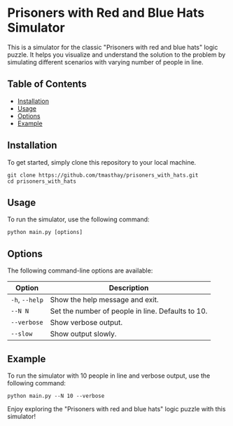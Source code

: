 # Prisoners with Red and Blue Hats Simulator

This is a simulator for the classic "Prisoners with red and blue hats" logic puzzle. It helps you visualize and understand the solution to the problem by simulating different scenarios with varying number of people in line.

## Table of Contents
- [Installation](#installation)
- [Usage](#usage)
- [Options](#options)
- [Example](#example)

## Installation
To get started, simply clone this repository to your local machine.

```
git clone https://github.com/tmasthay/prisoners_with_hats.git
cd prisoners_with_hats
```

## Usage
To run the simulator, use the following command:

```
python main.py [options]
```

## Options
The following command-line options are available:

| Option   | Description                       |
|----------|-----------------------------------|
| `-h`, `--help`   | Show the help message and exit. |
| `--N N`  | Set the number of people in line. Defaults to 10. |
| `--verbose` | Show verbose output.          |
| `--slow` | Show output slowly.             |

## Example
To run the simulator with 10 people in line and verbose output, use the following command:

```
python main.py --N 10 --verbose
```

Enjoy exploring the "Prisoners with red and blue hats" logic puzzle with this simulator!

